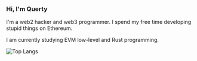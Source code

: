 ### Hi, I'm Querty

I'm a web2 hacker and web3 programmer.
I spend my free time developing stupid things on Ethereum.

I am currently studying EVM low-level and Rust programming.

![Top Langs](https://github-readme-stats.vercel.app/api/top-langs/?username=Quertyy&hide=cairo,javascript,css,scss,html,makefile,shell&theme=tokyonight)
